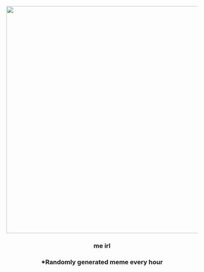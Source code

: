 <p align="center">
        <img src="https://i.redd.it/rwtr1ax9ysq91.jpg" width="600" height="600">
        </p>
        <h3 align="center">me irl</h3>
        <h3 align="center">*Randomly generated meme every hour</h3>
    